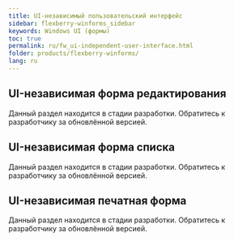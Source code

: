 ```yaml
---
title: UI-независимый пользовательский интерфейс
sidebar: flexberry-winforms_sidebar
keywords: Windows UI (формы)
toc: true
permalink: ru/fw_ui-independent-user-interface.html
folder: products/flexberry-winforms/
lang: ru
---
```


## UI-независимая форма редактирования
Данный раздел находится в стадии разработки. Обратитесь к разработчику за обновлённой версией.
## UI-независимая форма списка
Данный раздел находится в стадии разработки. Обратитесь к разработчику за обновлённой версией.
## UI-независимая печатная форма
Данный раздел находится в стадии разработки. Обратитесь к разработчику за обновлённой версией.
